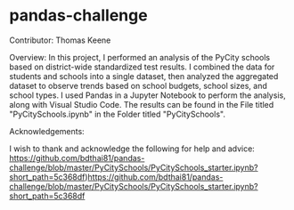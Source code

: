 # pandas-challenge

Contributor: Thomas Keene

Overview:
In this project, I performed an analysis of the PyCity schools based on district-wide standardized test results. I combined the data for students and schools into a single dataset, then analyzed the aggregated dataset to observe trends based on school budgets, school sizes, and school types. I used Pandas in a Jupyter Notebook to perform the analysis, along with Visual Studio Code. The results can be found in the File titled "PyCitySchools.ipynb" in the Folder titled "PyCitySchools".

Acknowledgements:

I wish to thank and acknowledge the following for help and advice:
https://github.com/bdthai81/pandas-challenge/blob/master/PyCitySchools/PyCitySchools_starter.ipynb?short_path=5c368df)https://github.com/bdthai81/pandas-challenge/blob/master/PyCitySchools/PyCitySchools_starter.ipynb?short_path=5c368df
